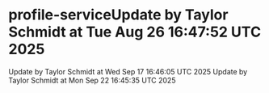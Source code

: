 # profile-serviceUpdate by Taylor Schmidt at Tue Aug 26 16:47:52 UTC 2025
Update by Taylor Schmidt at Wed Sep 17 16:46:05 UTC 2025
Update by Taylor Schmidt at Mon Sep 22 16:45:35 UTC 2025
